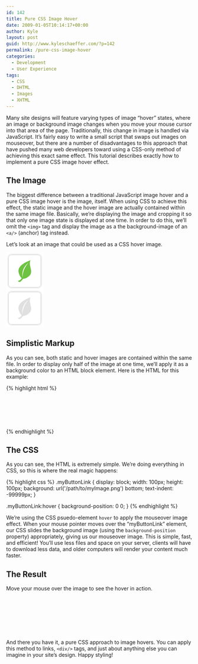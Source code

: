 ```yaml
---
id: 142
title: Pure CSS Image Hover
date: 2009-01-05T10:14:17+00:00
author: Kyle
layout: post
guid: http://www.kyleschaeffer.com/?p=142
permalink: /pure-css-image-hover
categories:
  - Development
  - User Experience
tags:
  - CSS
  - DHTML
  - Images
  - XHTML
---
```

Many site designs will feature varying types of image “hover” states, where an image or background image changes when you move your mouse cursor into that area of the page. Traditionally, this change in image is handled via JavaScript. It’s fairly easy to write a small script that swaps out images on mouseover, but there are a number of disadvantages to this approach that have pushed many web developers toward using a CSS-only method of achieving this exact same effect. This tutorial describes exactly how to implement a pure CSS image hover effect.

## The Image

The biggest difference between a traditional JavaScript image hover and a pure CSS image hover is the image, itself. When using CSS to achieve this effect, the static image and the hover image are actually contained within the same image file. Basically, we’re displaying the image and cropping it so that only one image state is displayed at one time. In order to do this, we’ll omit the `<img>` tag and display the image as a the background-image of an `<a/>` (anchor) tag instead.

Let’s look at an image that could be used as a CSS hover image.

![Hover image](/assets/img/buttonleafhover.png)

## Simplistic Markup

As you can see, both static and hover images are contained within the same file. In order to display only half of the image at one time, we’ll apply it as a background color to an HTML block element. Here is the HTML for this example:

{% highlight html %}
<a class="myButtonLink" href="#LinkURL">Leaf</a>
{% endhighlight %}

## The CSS

As you can see, the HTML is extremely simple. We’re doing everything in CSS, so this is where the real magic happens:

{% highlight css %}
.myButtonLink {
  display: block;
  width: 100px;
  height: 100px;
  background: url('/path/to/myImage.png') bottom;
  text-indent: -99999px;
}

.myButtonLink:hover {
  background-position: 0 0;
}
{% endhighlight %}

We’re using the CSS psuedo-element `hover` to apply the mouseover image effect. When your mouse pointer moves over the “myButtonLink” element, our CSS slides the background image (using the `background-position` property) appropriately, giving us our mouseover image. This is simple, fast, and efficient! You’ll use less files and space on your server, clients will have to download less data, and older computers will render your content much faster.

## The Result

Move your mouse over the image to see the hover in action.

<a class="myButtonLink" href="javascript:alert('Accessible design is good design.\n~Steve Ballmer')">Leaf</a>
<style type="text/css">
.myButtonLink {
  display: block;
  width: 100px;
  height: 100px;
  background: url('/assets/img/buttonleafhover.png') bottom;
  text-indent: -99999px;
}

.myButtonLink:hover {
  background-position: 0 0;
}
</style>

And there you have it, a pure CSS approach to image hovers. You can apply this method to links, `<div/>` tags, and just about anything else you can imagine in your site’s design. Happy styling!
